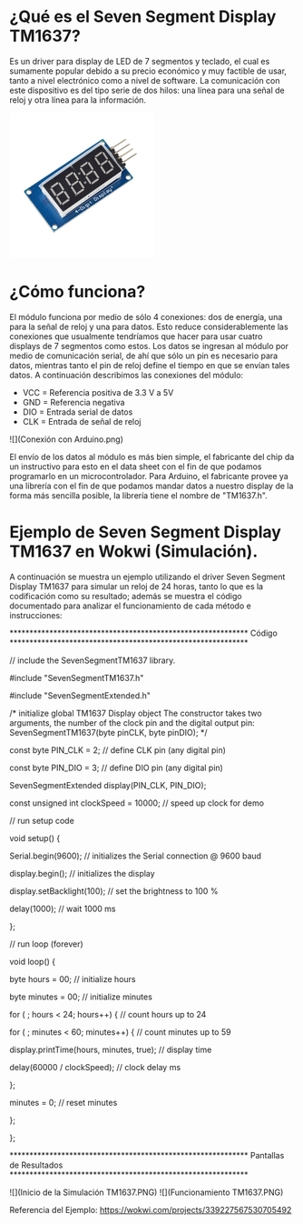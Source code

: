 # ¿Qué es el Seven Segment Display TM1637?
Es un driver para display de LED de 7 segmentos y teclado, el cual es sumamente popular debido a su precio económico y muy factible de usar, tanto a nivel electrónico como a nivel de software.
La comunicación con este dispositivo es del tipo serie de dos hilos: una línea para una señal de reloj y otra línea para la información.

![](TM1637.jpg)

# ¿Cómo funciona?
El módulo funciona por medio de sólo 4 conexiones: dos de energía, una para la señal de reloj y una para datos. Esto reduce considerablemente las conexiones que usualmente tendríamos que hacer para usar cuatro displays de 7 segmentos como estos. Los datos se ingresan al módulo por medio de comunicación serial, de ahí que sólo un pin es necesario para datos, mientras tanto el pin de reloj define el tiempo en que se envían tales datos.
A continuación describimos las conexiones del módulo:
*  VCC = Referencia positiva de 3.3 V a 5V
*  GND = Referencia negativa
*  DIO = Entrada serial de datos
*  CLK = Entrada de  señal de reloj

![](Conexión con Arduino.png)

El envío de los datos al módulo es más bien simple, el fabricante del chip da un instructivo para esto en el data sheet con el fin de que podamos programarlo en un microcontrolador. Para Arduino, el fabricante provee ya una librería con el fin de que podamos mandar datos a nuestro display de la forma más sencilla posible, la librería tiene el nombre de "TM1637.h".


# Ejemplo de Seven Segment Display TM1637 en Wokwi (Simulación).

A continuación se muestra un ejemplo utilizando el driver Seven Segment Display TM1637 para simular un reloj de 24 horas, tanto lo que es la codificación como su resultado; además se muestra el código documentado para analizar el funcionamiento de cada método e instrucciones:

************************************************************ Código ************************************************************

// include the SevenSegmentTM1637 library.

#include "SevenSegmentTM1637.h"

#include "SevenSegmentExtended.h"

/* initialize global TM1637 Display object
   The constructor takes two arguments, the number of the clock pin and the digital output pin:
  SevenSegmentTM1637(byte pinCLK, byte pinDIO);
*/

const byte PIN_CLK = 2;   // define CLK pin (any digital pin)

const byte PIN_DIO = 3;   // define DIO pin (any digital pin)

SevenSegmentExtended      display(PIN_CLK, PIN_DIO);

const unsigned int clockSpeed = 10000;    // speed up clock for demo

// run setup code

void setup() {

  Serial.begin(9600);         // initializes the Serial connection @ 9600 baud
  
  display.begin();            // initializes the display
  
  display.setBacklight(100);  // set the brightness to 100 %
  
  delay(1000);                // wait 1000 ms
  
};

// run loop (forever)

void loop() {

  byte hours    = 00;                           // initialize hours
  
  byte minutes  = 00;                           // initialize minutes
  

  for ( ; hours < 24; hours++) {                // count hours   up to 24
    
  for ( ; minutes < 60; minutes++) {          // count minutes up to 59
    
  display.printTime(hours, minutes, true);  // display time
      
  delay(60000 / clockSpeed);                // clock delay ms
      
  };
    
  minutes = 0;                                // reset minutes
    
  };
  
};

************************************************************ Pantallas de Resultados ************************************************************

![](Inicio de la Simulación TM1637.PNG) 
![](Funcionamiento TM1637.PNG)

Referencia del Ejemplo: https://wokwi.com/projects/339227567530705492
